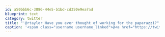 ```yaml
---
id: a50bbb6c-3886-44e5-b1bd-cd350e9ea7ad
blueprint: text
category: twitter
title: "'@rtaylor Have you ever thought of working for the paparazzi?"
caption: '<span class="username username_linked">@<a href="https://twitter.com/rtaylor" title="Elon Musk">rtaylor</a></span> Have you ever thought of working for the paparazzi?'
---
```

